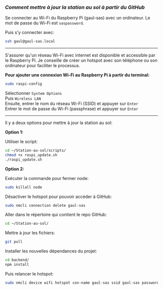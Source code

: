 ### _Comment mettre à jour la station au sol à partir du GitHub_

Se connecter au Wi-Fi du Raspberry Pi (gaul-sas) avec un ordinateur. Le mot de passe du Wi-Fi est `saspassword`.

Puis s'y connecter avec:

```bash
ssh gaul@gaul-sas.local
```

---

S'assurer qu'un réseau Wi-Fi avec internet est disponible et accessible par le Raspberry Pi. Je conseille de créer un hotspot avec son téléphone ou son ordinateur pour faciliter le processus.

**Pour ajouter une connexion Wi-Fi au Raspberry Pi à partir du terminal:**

```bash
sudo raspi-config
```

Sélectionner `System Options` \
Puis `Wireless LAN` \
Ensuite, entrer le nom du réseau Wi-Fi (SSID) et appuyer sur `Enter` \
Entrer le mot de passe du Wi-Fi (passphrase) et appuyer sur `Enter`

---

Il y a deux options pour mettre à jour la station au sol:

**Option 1:**

Utiliser le script:

```bash
cd ~/Station-au-sol/scripts/
chmod +x raspi_update.sh
./raspi_update.sh
```

**Option 2:**

Exécuter la commande pour fermer node:

```bash
sudo killall node
```

Désactiver le hotspot pour pouvoir accéder à GitHub:

```bash
sudo nmcli connection delete gaul-sas
```

Aller dans le répertoire qui contient le repo GitHub:

```bash
cd ~/Station-au-sol/
```

Mettre à jour les fichiers:

```bash
git pull
```

Installer les nouvelles dépendances du projet:

```bash
cd backend/
npm install
```

Puis relancer le hotspot:

```bash
sudo nmcli device wifi hotspot con-name gaul-sas ssid gaul-sas password saspassword
```
